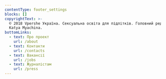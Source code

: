 ```yaml
---
contentType: footer_settings
blocks: []
copyrightText: >-
  © 2018 Vpershe Україна. Сексуальна освіта для підлітків. Головний редактор –
  Katya Myachina.
bottomLinks:
  - text: Про проект
    url: /about
  - text: Контакти
    url: /contacts
  - text: Вакансії
    url: /jobs
  - text: Журналістам
    url: /press
---
```


